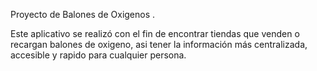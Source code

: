 Proyecto de Balones de Oxigenos .

Este aplicativo se realizó con el fin de encontrar tiendas que venden o recargan balones de oxigeno, asi tener la información más centralizada, accesible y rapido para cualquier persona.
